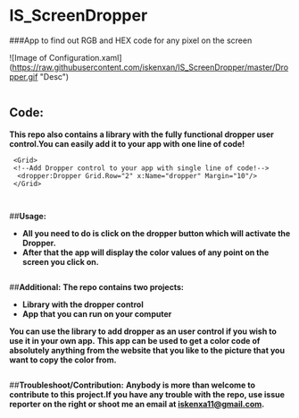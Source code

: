 # IS_ScreenDropper
###App to find out RGB and HEX code for any pixel on the screen

![Image of Configuration.xaml]
(https://raw.githubusercontent.com/iskenxan/IS_ScreenDropper/master/Dropper.gif "Desc")
```

```
## **Code:**
**This repo also contains a library with the fully functional dropper user control.You can easily add it to your app with one line of code!**
```
 <Grid>
 <!--Add Dropper control to your app with single line of code!-->
  <dropper:Dropper Grid.Row="2" x:Name="dropper" Margin="10"/>
 </Grid>
 
 
 ```
##**Usage:**

- **All you need to do is click on the dropper button which will activate the Dropper.**
- **After that the app will display the color values of any point on the screen you click on.**
```

```
##**Additional:**
**The repo contains two projects:**
  * **Library with the dropper control**
  * **App that you can run on your computer**

**You can use the library to add dropper as an user control if you wish to use it in your own app.**
**This app can be used to get a color code of absolutely anything from the website that you like to the picture that you want to copy the color from.**
```

```
##**Troubleshoot/Contribution:**
**Anybody is more than welcome to contribute to this project.If you have any trouble with the repo, use issue reporter on the right or shoot me an email at iskenxa11@gmail.com.**

